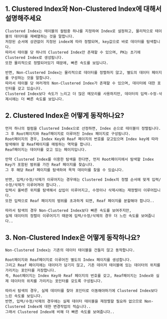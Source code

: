 ## 1. Clustered Index와 Non-Clustered Index에 대해서 설명해주세요

    Clustered Index는 테이블의 컬럼중 하나를 지정하여 Index로 설정하고, 물리적으로 테이블의 데이터를 재배열하는 것을 말합니다.
    저장된 순서에 상관없이 지정된 index에 따라 정렬되며, key값으로 바로 데이터를 탐색합니다.
    따라서 테이블 당 하나의 Clustered Index만 존재할 수 있으며, PK는 초기에 Clustered Index로 생성됩니다.
    또한 물리적으로 정렬되어있기 때문에, 빠른 속도를 보입니다.

    반면, Non-Clustered Index는 물리적으로 데이터를 정렬하지 않고, 별도의 데이터 페이지를 구성하는 것을 말합니다.
    따라서 테이블 당 여러개의 Non-Clustered Index가 존재할 수 있으며, 데이터에 대한 포인터를 갖고 있습니다.
    Clustered Index보다 속도가 느리고 더 많은 메모리를 사용하지만, 데이터의 입력-수정-삭제시에는 더 빠른 속도를 보입니다.

## 2. Clustered Index은 어떻게 동작하나요?

    먼저 하나의 컬럼을 Clustered Index으로 선정하면, Index 순으로 테이블이 정렬됩니다.
    그 후 Root페이지와 Reaf페이지로 이루어진 Index 페이지로 구성됩니다.
    Root페이지의 경우, Index Key와 Reaf 페이지의 번호를 갖고있으며 Index key에 따라 탐색해야 할 Reaf페이지를 매핑하는 역학을 합니다.
    Reaf페이지는 데이터를 갖고 있는 페이지입니다.
    
    만약 Clustered Index를 이용한 탐색을 한다면, 먼저 Root페이지에서 탐색할 Index Key가 포함된 범위를 가진 Reaf 페이지를 찾습니다.
    그 후 해당 Reaf 페이지를 탐색하여 목적 데이터를 찾을 수 있습니다.

    반면, 입력/수정/삭제가 이루어지는 경우에는 Clustered Index의 정렬 순서에 맞게 입력/수정/삭제가 이루어져야 합니다..
    입력시 올바른 위치를 탐색해서 삽입이 이루어지고, 수정이나 삭제시에는 재정렬이 이루어집니다.
    또한 입력으로 Reaf 페이지의 범위를 초과하게 되면, Reaf 페이지를 분할해야 합니다.. 

    따라서 탐색의 경우 Non-Clustered Index보다 빠른 속도를 보여주지만, 
    실제 데이터의 정렬이 이루어지기 때문에 입력/수정/삭제의 경우 더 느린 속도를 보여줍니다..    


## 3. Non-Clustered Index은 어떻게 동작하나요?

    Non-Clustered Index는 기존의 데이터 테이블을 건들지 않고 동작합니다.

    Root페이지와 Reaf페이지로 이루어진 별도의 Index 페이지를 생성합니다.
    그리고 Reaf 페이지에는 데이터가 담기지 않고, 기존 데이저 테이블에 있는 데이터의 위치를 가리키는 포인터를 저장합니다.
    즉, Root페이지는 Index Key와 Reaf 페이지의 번호를 갖고, Reaf페이지는 Index와 실제 데이터의 위치를 가리키는 포인터를 갖도록 구성됩니다.

    따라서 탐색의 경우, 실제 데이터를 찾아 포인터로 이동해야하기에 Clustered Index보다 느린 속도를 보입니다.
    반면, 입력/수정/삭제의 경우에는 실제 데이터 테이블을 재정렬할 필요하 없으므로 Non-Clustered Index에 대한 변경작업의 적습니다..
    그래서 Clustered Index에 비해 더 빠른 속도를 보여줍니다..
